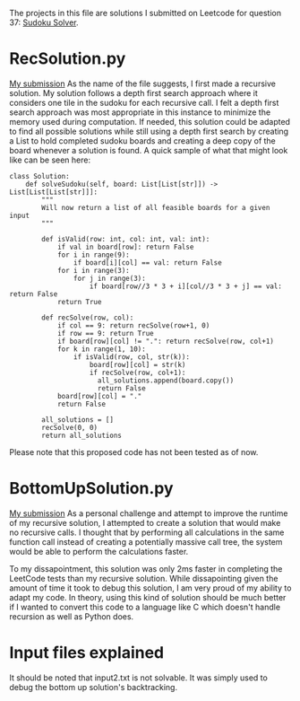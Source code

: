 The projects in this file are solutions I submitted on Leetcode for question 37: [Sudoku Solver](https://leetcode.com/problems/sudoku-solver/description/).
# RecSolution.py
[My submission](https://leetcode.com/problems/sudoku-solver/submissions/1331048009)
As the name of the file suggests, I first made a recursive solution. My solution follows a depth first search approach where it considers one tile in the sudoku for
each recursive call. I felt a depth first search approach was most appropriate in this instance to minimize the memory used during computation. If needed, this
solution could be adapted to find all possible solutions while still using a depth first search by creating a List to hold completed sudoku boards and creating a
deep copy of the board whenever a solution is found. A quick sample of what that might look like can be seen here:
```
class Solution:
    def solveSudoku(self, board: List[List[str]]) -> List[List[List[str]]]:
        """
        Will now return a list of all feasible boards for a given input
        """
            
        def isValid(row: int, col: int, val: int):
            if val in board[row]: return False
            for i in range(9):
                if board[i][col] == val: return False
            for i in range(3):
                for j in range(3):
                    if board[row//3 * 3 + i][col//3 * 3 + j] == val: return False
            return True
        
        def recSolve(row, col):
            if col == 9: return recSolve(row+1, 0)
            if row == 9: return True
            if board[row][col] != ".": return recSolve(row, col+1)
            for k in range(1, 10):
                if isValid(row, col, str(k)):
                    board[row][col] = str(k)
                    if recSolve(row, col+1):
                      all_solutions.append(board.copy())
                      return False
            board[row][col] = "."
            return False

        all_solutions = []
        recSolve(0, 0)
        return all_solutions
```
Please note that this proposed code has not been tested as of now.

# BottomUpSolution.py
[My submission](https://leetcode.com/problems/sudoku-solver/submissions/1334586129)
As a personal challenge and attempt to improve the runtime of my recursive solution, I attempted to create a solution that would
make no recursive calls. I thought that by performing all calculations in the same function call instead of creating a potentially
massive call tree, the system would be able to perform the calculations faster.

To my dissapointment, this solution was only 2ms faster in completing the LeetCode tests than my recursive solution.
While dissapointing given the amount of time it took to debug this solution, I am very proud of my ability to adapt my code.
In theory, using this kind of solution should be much better if I wanted to convert this code to a language like C which doesn't
handle recursion as well as Python does.

# Input files explained
It should be noted that input2.txt is not solvable. It was simply used to debug the bottom up solution's backtracking.
